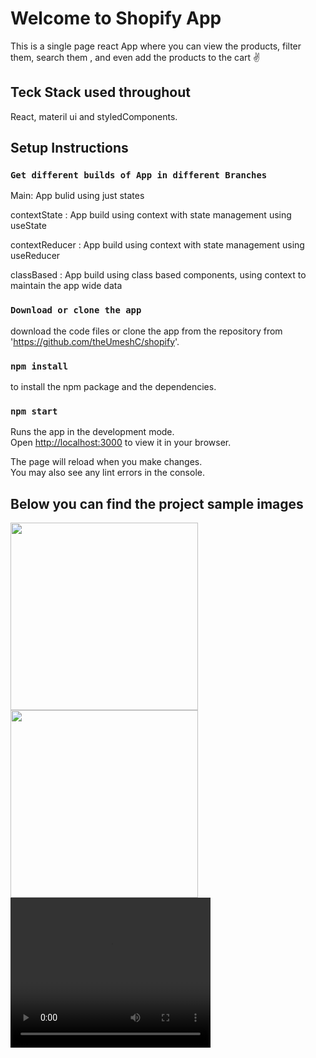 # Welcome to Shopify App

This is a single page react App where you can view the products, filter them, search them , and even add the products to the cart ✌

## Teck Stack used throughout

React, materil ui and styledComponents.

## Setup Instructions

### `Get different builds of App in different Branches`

Main: App bulid using just states 

contextState : App build using context with state management using useState

contextReducer : App build using context with state management using useReducer

classBased : App build using class based components, using context to maintain the app wide data

### `Download or clone the app`
download the code files or clone the app from the repository from 'https://github.com/theUmeshC/shopify'.

### `npm install`
to install the npm package and the dependencies.    

### `npm start`
Runs the app in the development mode.\
Open [http://localhost:3000](http://localhost:3000) to view it in your browser.

The page will reload when you make changes.\
You may also see any lint errors in the console.

## Below you can find the project sample images

<img src="https://i.postimg.cc/66b9h3p0/Screenshot-2022-11-01-135335.png" width='300'>
<img src="https://i.postimg.cc/nr4gg3tB/Screenshot.png" width='300'>
<video width="320" height="240" controls>
  <source src="https://celestialsystem-my.sharepoint.com/:v:/g/personal/umesh_c_celestialsys_com/EVTQF5NQ7T9PlGDS5TRRx_ABZIMXJwNOuOAiFz9SBwzHwA?e=b88Lr6" type="video/mp4">
</video>


